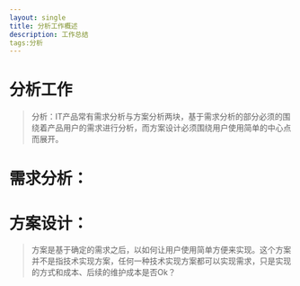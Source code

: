 ```yaml
---
layout: single
title: 分析工作概述
description: 工作总结
tags:分析 
---
```


# 分析工作
> 分析：IT产品常有需求分析与方案分析两块，基于需求分析的部分必须的围绕着产品用户的需求进行分析，而方案设计必须围绕用户使用简单的中心点而展开。

# 需求分析：

# 方案设计：
> 方案是基于确定的需求之后，以如何让用户使用简单方便来实现。这个方案并不是指技术实现方案，任何一种技术实现方案都可以实现需求，只是实现的方式和成本、后续的维护成本是否Ok？


